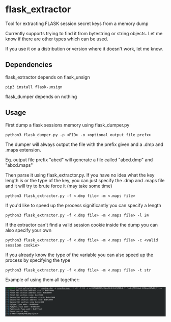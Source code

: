 # flask_extractor
Tool for extracting FLASK session secret keys from a memory dump

Currently supports trying to find it from bytestring or string objects. Let me know if there are other types which can be used.

If you use it on a distribution or version where it doesn't work, let me know.

## Dependencies
flask_extractor depends on flask_unsign
```
pip3 install flask-unsign
```

flask_dumper depends on nothing

## Usage

First dump a flask sessions memory using flask_dumper.py

```
python3 flask_dumper.py -p <PID> -o <optional output file prefx>
```

The dumper will always output the file with the prefix given and a .dmp and .maps extension.

Eg. output file prefix "abcd" will generate a file called "abcd.dmp" and "abcd.maps"

Then parse it using flask_extractor.py. If you have no idea what the key length is or the type of the key, you can just specify the .dmp and .maps file and it will try to brute force it (may take some time)

```
python3 flask_extractor.py -f <.dmp file> -m <.maps file> 
```

If you'd like to speed up the process significantly you can specify a length

```
python3 flask_extractor.py -f <.dmp file> -m <.maps file> -l 24
```

If the extractor can't find a valid session cookie inside the dump you can also specify your own

```
python3 flask_extractor.py -f <.dmp file> -m <.maps file> -c <valid session cookie>
```

If you already know the type of the variable you can also speed up the process by specifying the type

```
python3 flask_extractor.py -f <.dmp file> -m <.maps file> -t str
```

Example of using them all together:

![example](./flask_extractor_example.png)